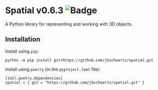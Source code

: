 # Spatial v0.6.3 ![Badge](https://github.com/jbschwartz/spatial/actions/workflows/ci.yml/badge.svg)

A Python library for representing and working with 3D objects.

## Installation

Install using `pip`:

```
python -m pip install git+https://github.com/jbschwartz/spatial.git
```

Install using `poetry` (in the `pyproject.toml` file):

```
[tool.poetry.dependencies]
spatial = { git = "https://github.com/jbschwartz/spatial.git" }
```
